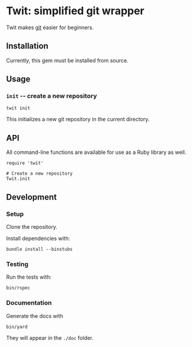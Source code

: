 # Twit: simplified git wrapper

Twit makes [git](http://git-scm.com) easier for beginners.

## Installation

Currently, this gem must be installed from source.

## Usage

### `init` -- create a new repository

    twit init

This initializes a new git repository in the current directory.

## API

All command-line functions are available for use as a Ruby library as well.

    require 'twit'

    # Create a new repository
    Twit.init

## Development

### Setup

Clone the repository.

Install dependencies with:

    bundle install --binstubs

### Testing

Run the tests with:

    bin/rspec

### Documentation

Generate the docs with

    bin/yard

They will appear in the `./doc` folder.
